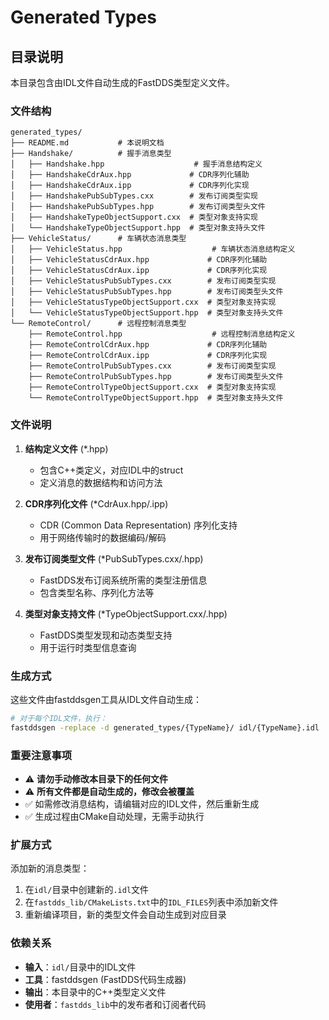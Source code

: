 # Generated Types

## 目录说明

本目录包含由IDL文件自动生成的FastDDS类型定义文件。

### 文件结构

```
generated_types/
├── README.md           # 本说明文档
├── Handshake/          # 握手消息类型
│   ├── Handshake.hpp                    # 握手消息结构定义
│   ├── HandshakeCdrAux.hpp             # CDR序列化辅助
│   ├── HandshakeCdrAux.ipp             # CDR序列化实现
│   ├── HandshakePubSubTypes.cxx        # 发布订阅类型实现
│   ├── HandshakePubSubTypes.hpp        # 发布订阅类型头文件
│   ├── HandshakeTypeObjectSupport.cxx  # 类型对象支持实现
│   └── HandshakeTypeObjectSupport.hpp  # 类型对象支持头文件
├── VehicleStatus/      # 车辆状态消息类型
│   ├── VehicleStatus.hpp                    # 车辆状态消息结构定义
│   ├── VehicleStatusCdrAux.hpp             # CDR序列化辅助
│   ├── VehicleStatusCdrAux.ipp             # CDR序列化实现
│   ├── VehicleStatusPubSubTypes.cxx        # 发布订阅类型实现
│   ├── VehicleStatusPubSubTypes.hpp        # 发布订阅类型头文件
│   ├── VehicleStatusTypeObjectSupport.cxx  # 类型对象支持实现
│   └── VehicleStatusTypeObjectSupport.hpp  # 类型对象支持头文件
└── RemoteControl/      # 远程控制消息类型
    ├── RemoteControl.hpp                    # 远程控制消息结构定义
    ├── RemoteControlCdrAux.hpp             # CDR序列化辅助
    ├── RemoteControlCdrAux.ipp             # CDR序列化实现
    ├── RemoteControlPubSubTypes.cxx        # 发布订阅类型实现
    ├── RemoteControlPubSubTypes.hpp        # 发布订阅类型头文件
    ├── RemoteControlTypeObjectSupport.cxx  # 类型对象支持实现
    └── RemoteControlTypeObjectSupport.hpp  # 类型对象支持头文件
```

### 文件说明

1. **结构定义文件** (*.hpp)
   - 包含C++类定义，对应IDL中的struct
   - 定义消息的数据结构和访问方法

2. **CDR序列化文件** (*CdrAux.hpp/.ipp)
   - CDR (Common Data Representation) 序列化支持
   - 用于网络传输时的数据编码/解码

3. **发布订阅类型文件** (*PubSubTypes.cxx/.hpp)
   - FastDDS发布订阅系统所需的类型注册信息
   - 包含类型名称、序列化方法等

4. **类型对象支持文件** (*TypeObjectSupport.cxx/.hpp)
   - FastDDS类型发现和动态类型支持
   - 用于运行时类型信息查询

### 生成方式

这些文件由fastddsgen工具从IDL文件自动生成：

```bash
# 对于每个IDL文件，执行：
fastddsgen -replace -d generated_types/{TypeName}/ idl/{TypeName}.idl
```

### 重要注意事项

- ⚠️ **请勿手动修改本目录下的任何文件**
- ⚠️ **所有文件都是自动生成的，修改会被覆盖**
- ✅ 如需修改消息结构，请编辑对应的IDL文件，然后重新生成
- ✅ 生成过程由CMake自动处理，无需手动执行

### 扩展方式

添加新的消息类型：

1. 在`idl/`目录中创建新的`.idl`文件
2. 在`fastdds_lib/CMakeLists.txt`中的`IDL_FILES`列表中添加新文件
3. 重新编译项目，新的类型文件会自动生成到对应目录

### 依赖关系

- **输入**：`idl/`目录中的IDL文件
- **工具**：fastddsgen (FastDDS代码生成器)
- **输出**：本目录中的C++类型定义文件
- **使用者**：`fastdds_lib`中的发布者和订阅者代码
